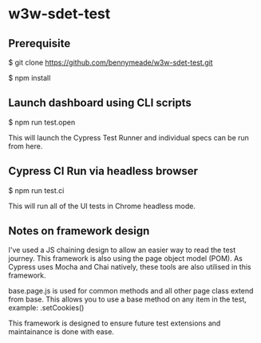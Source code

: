 # w3w-sdet-test

## Prerequisite
$ git clone https://github.com/bennymeade/w3w-sdet-test.git

$ npm install

## Launch dashboard using CLI scripts
$ npm run test.open

This will launch the Cypress Test Runner and individual specs can be run from here.

## Cypress CI Run via headless browser
$ npm run test.ci

This will run all of the UI tests in Chrome headless mode.

## Notes on framework design

I've used a JS chaining design to allow an easier way to read the test journey. This framework is also using the page object model (POM).
As Cypress uses Mocha and Chai natively, these tools are also utilised in this framework.

base.page.js is used for common methods and all other page class extend from base. This allows you to use a base method on any item in the test, example: .setCookies()

This framework is designed to ensure future test extensions and maintainance is done with ease.